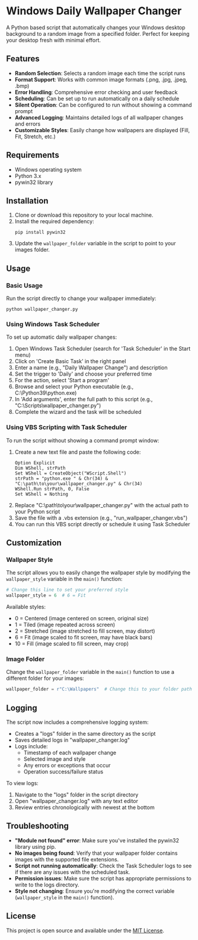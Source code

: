 # Windows Daily Wallpaper Changer

A Python based script that automatically changes your Windows desktop background to a random image from a specified folder. Perfect for keeping your desktop fresh with minimal effort.

## Features

- **Random Selection**: Selects a random image each time the script runs
- **Format Support**: Works with common image formats (.png, .jpg, .jpeg, .bmp)
- **Error Handling**: Comprehensive error checking and user feedback
- **Scheduling**: Can be set up to run automatically on a daily schedule
- **Silent Operation**: Can be configured to run without showing a command prompt
- **Advanced Logging**: Maintains detailed logs of all wallpaper changes and errors
- **Customizable Styles**: Easily change how wallpapers are displayed (Fill, Fit, Stretch, etc.)

## Requirements

- Windows operating system
- Python 3.x
- pywin32 library

## Installation

1. Clone or download this repository to your local machine.
2. Install the required dependency:
   ```
   pip install pywin32
   ```
3. Update the `wallpaper_folder` variable in the script to point to your images folder.

## Usage

### Basic Usage

Run the script directly to change your wallpaper immediately:

```
python wallpaper_changer.py
```

### Using Windows Task Scheduler

To set up automatic daily wallpaper changes:

1. Open Windows Task Scheduler (search for 'Task Scheduler' in the Start menu)
2. Click on 'Create Basic Task' in the right panel
3. Enter a name (e.g., "Daily Wallpaper Change") and description
4. Set the trigger to 'Daily' and choose your preferred time
5. For the action, select 'Start a program'
6. Browse and select your Python executable (e.g., C:\Python39\python.exe)
7. In 'Add arguments', enter the full path to this script (e.g., "C:\Scripts\wallpaper_changer.py")
8. Complete the wizard and the task will be scheduled

### Using VBS Scripting with Task Scheduler

To run the script without showing a command prompt window:

1. Create a new text file and paste the following code:
   ```vbs
   Option Explicit
   Dim WShell, strPath
   Set WShell = CreateObject("WScript.Shell")
   strPath = "python.exe " & Chr(34) & "C:\path\to\your\wallpaper_changer.py" & Chr(34)
   WShell.Run strPath, 0, False
   Set WShell = Nothing
   ```
2. Replace "C:\path\to\your\wallpaper_changer.py" with the actual path to your Python script
3. Save the file with a .vbs extension (e.g., "run_wallpaper_changer.vbs")
4. You can run this VBS script directly or schedule it using Task Scheduler

## Customization

### Wallpaper Style

The script allows you to easily change the wallpaper style by modifying the `wallpaper_style` variable in the `main()` function:

```python
# Change this line to set your preferred style
wallpaper_style = 6  # 6 = Fit
```

Available styles:
- 0 = Centered (image centered on screen, original size)
- 1 = Tiled (image repeated across screen)
- 2 = Stretched (image stretched to fill screen, may distort)
- 6 = Fit (image scaled to fit screen, may have black bars)
- 10 = Fill (image scaled to fill screen, may crop)

### Image Folder

Change the `wallpaper_folder` variable in the `main()` function to use a different folder for your images:

```python
wallpaper_folder = r"C:\Wallpapers"  # Change this to your folder path
```

## Logging

The script now includes a comprehensive logging system:

- Creates a "logs" folder in the same directory as the script
- Saves detailed logs in "wallpaper_changer.log"
- Logs include:
  - Timestamp of each wallpaper change
  - Selected image and style
  - Any errors or exceptions that occur
  - Operation success/failure status

To view logs:
1. Navigate to the "logs" folder in the script directory
2. Open "wallpaper_changer.log" with any text editor
3. Review entries chronologically with newest at the bottom

## Troubleshooting

- **"Module not found" error**: Make sure you've installed the pywin32 library using pip.
- **No images being found**: Verify that your wallpaper folder contains images with the supported file extensions.
- **Script not running automatically**: Check the Task Scheduler logs to see if there are any issues with the scheduled task.
- **Permission issues**: Make sure the script has appropriate permissions to write to the logs directory.
- **Style not changing**: Ensure you're modifying the correct variable (`wallpaper_style` in the `main()` function).

## License

This project is open source and available under the [MIT License](LICENSE).